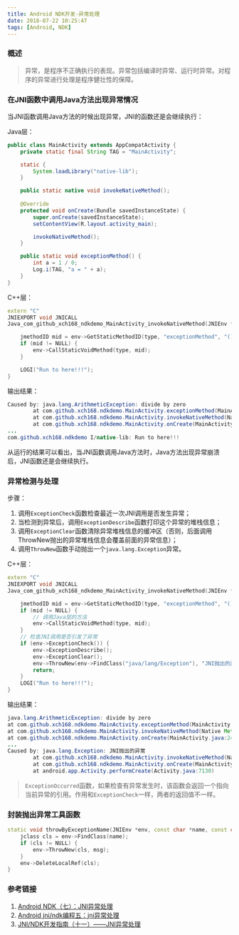 ```yaml
---
title: Android NDK开发-异常处理
date: 2018-07-22 10:25:47
tags: [Android, NDK]
---
```


### 概述

> 异常，是程序不正确执行的表现。异常包括编译时异常、运行时异常。对程序的异常进行处理是程序健壮性的保障。

<!--more-->

### 在JNI函数中调用Java方法出现异常情况

当JNI函数调用Java方法的时候出现异常，JNI的函数还是会继续执行：

Java层：

```java
public class MainActivity extends AppCompatActivity {
    private static final String TAG = "MainActivity";

    static {
        System.loadLibrary("native-lib");
    }

    public static native void invokeNativeMethod();
    
    @Override
    protected void onCreate(Bundle savedInstanceState) {
        super.onCreate(savedInstanceState);
        setContentView(R.layout.activity_main);

        invokeNativeMethod();
    }

    public static void exceptionMethod() {
        int a = 1 / 0;
        Log.i(TAG, "a = " + a);
    }
}
```

C++层：

```c++
extern "C"
JNIEXPORT void JNICALL
Java_com_github_xch168_ndkdemo_MainActivity_invokeNativeMethod(JNIEnv *env, jclass type) {

    jmethodID mid = env->GetStaticMethodID(type, "exceptionMethod", "()V");
    if (mid != NULL) {
        env->CallStaticVoidMethod(type, mid);
    }

    LOGI("Run to here!!!");
}
```

输出结果：

```java
Caused by: java.lang.ArithmeticException: divide by zero
        at com.github.xch168.ndkdemo.MainActivity.exceptionMethod(MainActivity.java:28)
        at com.github.xch168.ndkdemo.MainActivity.invokeNativeMethod(Native Method)
        at com.github.xch168.ndkdemo.MainActivity.onCreate(MainActivity.java:24)
...
com.github.xch168.ndkdemo I/native-lib: Run to here!!!
```

从运行的结果可以看出，当JNI函数调用Java方法时，Java方法出现异常崩溃后，JNI函数还是会继续执行。

### 异常检测与处理

步骤：

1. 调用`ExceptionCheck`函数检查最近一次JNI调用是否发生异常；
2. 当检测到异常后，调用`ExceptionDescribe`函数打印这个异常的堆栈信息；
3. 调用`ExceptionClear`函数清除异常堆栈信息的缓冲区（否则，后面调用ThrowNew抛出的异常堆栈信息会覆盖前面的异常信息）；
4. 调用`ThrowNew`函数手动抛出一个`java.lang.Exception`异常。

C++层：

```c++
extern "C"
JNIEXPORT void JNICALL
Java_com_github_xch168_ndkdemo_MainActivity_invokeNativeMethod(JNIEnv *env, jclass type) {

    jmethodID mid = env->GetStaticMethodID(type, "exceptionMethod", "()V");
    if (mid != NULL) {
        // 调用Java层的方法
        env->CallStaticVoidMethod(type, mid);
    }
    // 检查JNI调用是否引发了异常
    if (env->ExceptionCheck()) {
        env->ExceptionDescribe();
        env->ExceptionClear();
        env->ThrowNew(env->FindClass("java/lang/Exception"), "JNI抛出的异常");
        return;
    }
    LOGI("Run to here!!!");
}
```

输出结果：

```java
java.lang.ArithmeticException: divide by zero
at com.github.xch168.ndkdemo.MainActivity.exceptionMethod(MainActivity.java:28)
at com.github.xch168.ndkdemo.MainActivity.invokeNativeMethod(Native Method)
at com.github.xch168.ndkdemo.MainActivity.onCreate(MainActivity.java:24)
...
Caused by: java.lang.Exception: JNI抛出的异常
        at com.github.xch168.ndkdemo.MainActivity.invokeNativeMethod(Native Method)
        at com.github.xch168.ndkdemo.MainActivity.onCreate(MainActivity.java:24)
        at android.app.Activity.performCreate(Activity.java:7130)
```

> `ExceptionOccurred`函数，如果检查有异常发生时，该函数会返回一个指向当前异常的引用。作用和`ExceptionCheck`一样，两者的返回值不一样。

### 封装抛出异常工具函数

```c++
static void throwByExceptionName(JNIEnv *env, const char *name, const char *msg) {
    jclass cls = env->FindClass(name);
    if (cls != NULL) {
        env->ThrowNew(cls, msg);
    }
    env->DeleteLocalRef(cls);
}
```

### 参考链接

1. [Android NDK（七）：JNI异常处理](https://blog.csdn.net/u013718120/article/details/65629074)
2. [Android jni/ndk编程五：jni异常处理](https://www.cnblogs.com/chenxibobo/p/6895489.html)
3. [JNI/NDK开发指南（十一）——JNI异常处理](https://blog.csdn.net/xyang81/article/details/45770551)

